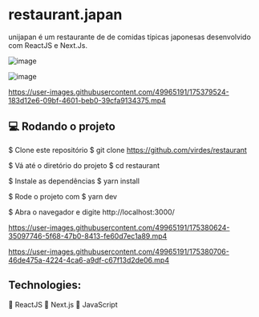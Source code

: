 # restaurant.japan

unijapan é um restaurante de de comidas típicas japonesas desenvolvido com ReactJS e Next.Js.

![image](https://user-images.githubusercontent.com/49965191/175379366-0218c916-3c93-4907-a1b1-d585146437e4.png)

![image](https://user-images.githubusercontent.com/49965191/175379398-e0bf1279-992f-476f-879f-3039dbd1e4b1.png)

https://user-images.githubusercontent.com/49965191/175379524-183d12e6-09bf-4601-beb0-39cfa9134375.mp4


## 💻 Rodando o projeto

$ Clone este repositório
$ git clone https://github.com/virdes/restaurant

$ Vá até o diretório do projeto
$ cd restaurant

$ Instale as dependências
$ yarn install

$ Rode o projeto com
$ yarn dev

$ Abra o navegador e digite http://localhost:3000/

https://user-images.githubusercontent.com/49965191/175380624-35097746-5f68-47b0-8413-fe60d7ec1a89.mp4

https://user-images.githubusercontent.com/49965191/175380706-46de475a-4224-4ca6-a9df-c67f13d2de06.mp4

## Technologies:
🚀 ReactJS
🚀 Next.js
🚀 JavaScript
